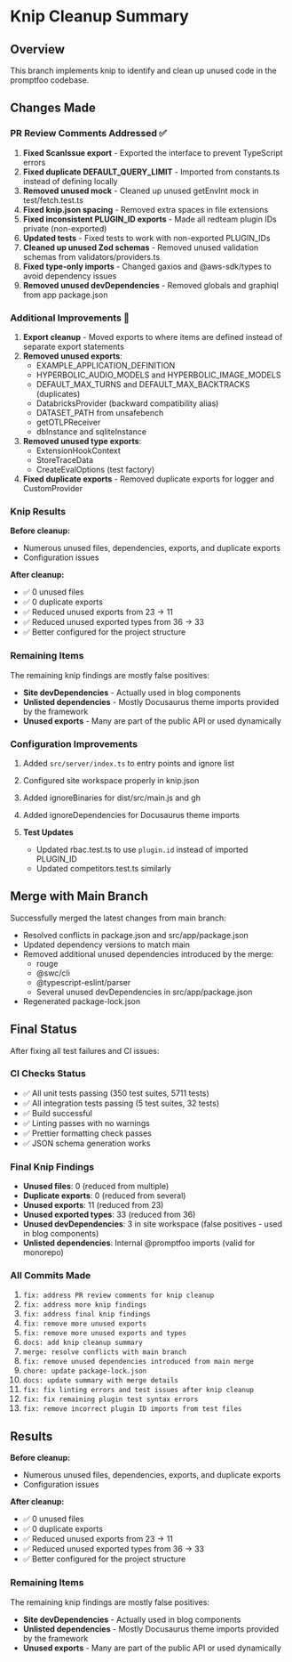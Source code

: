 # Knip Cleanup Summary

## Overview

This branch implements knip to identify and clean up unused code in the promptfoo codebase.

## Changes Made

### PR Review Comments Addressed ✅

1. **Fixed ScanIssue export** - Exported the interface to prevent TypeScript errors
2. **Fixed duplicate DEFAULT_QUERY_LIMIT** - Imported from constants.ts instead of defining locally
3. **Removed unused mock** - Cleaned up unused getEnvInt mock in test/fetch.test.ts
4. **Fixed knip.json spacing** - Removed extra spaces in file extensions
5. **Fixed inconsistent PLUGIN_ID exports** - Made all redteam plugin IDs private (non-exported)
6. **Updated tests** - Fixed tests to work with non-exported PLUGIN_IDs
7. **Cleaned up unused Zod schemas** - Removed unused validation schemas from validators/providers.ts
8. **Fixed type-only imports** - Changed gaxios and @aws-sdk/types to avoid dependency issues
9. **Removed unused devDependencies** - Removed globals and graphiql from app package.json

### Additional Improvements 🔧

1. **Export cleanup** - Moved exports to where items are defined instead of separate export statements
2. **Removed unused exports**:
   - EXAMPLE_APPLICATION_DEFINITION
   - HYPERBOLIC_AUDIO_MODELS and HYPERBOLIC_IMAGE_MODELS
   - DEFAULT_MAX_TURNS and DEFAULT_MAX_BACKTRACKS (duplicates)
   - DatabricksProvider (backward compatibility alias)
   - DATASET_PATH from unsafebench
   - getOTLPReceiver
   - dbInstance and sqliteInstance
3. **Removed unused type exports**:
   - ExtensionHookContext
   - StoreTraceData
   - CreateEvalOptions (test factory)
4. **Fixed duplicate exports** - Removed duplicate exports for logger and CustomProvider

### Knip Results

**Before cleanup:**

- Numerous unused files, dependencies, exports, and duplicate exports
- Configuration issues

**After cleanup:**

- ✅ 0 unused files
- ✅ 0 duplicate exports
- ✅ Reduced unused exports from 23 → 11
- ✅ Reduced unused exported types from 36 → 33
- ✅ Better configured for the project structure

### Remaining Items

The remaining knip findings are mostly false positives:

- **Site devDependencies** - Actually used in blog components
- **Unlisted dependencies** - Mostly Docusaurus theme imports provided by the framework
- **Unused exports** - Many are part of the public API or used dynamically

### Configuration Improvements

1. Added `src/server/index.ts` to entry points and ignore list
2. Configured site workspace properly in knip.json
3. Added ignoreBinaries for dist/src/main.js and gh
4. Added ignoreDependencies for Docusaurus theme imports

5. **Test Updates**
   - Updated rbac.test.ts to use `plugin.id` instead of imported PLUGIN_ID
   - Updated competitors.test.ts similarly

## Merge with Main Branch

Successfully merged the latest changes from main branch:

- Resolved conflicts in package.json and src/app/package.json
- Updated dependency versions to match main
- Removed additional unused dependencies introduced by the merge:
  - rouge
  - @swc/cli
  - @typescript-eslint/parser
  - Several unused devDependencies in src/app/package.json
- Regenerated package-lock.json

## Final Status

After fixing all test failures and CI issues:

### CI Checks Status
- ✅ All unit tests passing (350 test suites, 5711 tests)
- ✅ All integration tests passing (5 test suites, 32 tests)
- ✅ Build successful
- ✅ Linting passes with no warnings
- ✅ Prettier formatting check passes
- ✅ JSON schema generation works

### Final Knip Findings
- **Unused files**: 0 (reduced from multiple)
- **Duplicate exports**: 0 (reduced from several)
- **Unused exports**: 11 (reduced from 23)
- **Unused exported types**: 33 (reduced from 36)
- **Unused devDependencies**: 3 in site workspace (false positives - used in blog components)
- **Unlisted dependencies**: Internal @promptfoo imports (valid for monorepo)

### All Commits Made
1. `fix: address PR review comments for knip cleanup`
2. `fix: address more knip findings`
3. `fix: address final knip findings`
4. `fix: remove more unused exports`
5. `fix: remove more unused exports and types`
6. `docs: add knip cleanup summary`
7. `merge: resolve conflicts with main branch`
8. `fix: remove unused dependencies introduced from main merge`
9. `chore: update package-lock.json`
10. `docs: update summary with merge details`
11. `fix: fix linting errors and test issues after knip cleanup`
12. `fix: fix remaining plugin test syntax errors`
13. `fix: remove incorrect plugin ID imports from test files`

## Results

**Before cleanup:**

- Numerous unused files, dependencies, exports, and duplicate exports
- Configuration issues

**After cleanup:**

- ✅ 0 unused files
- ✅ 0 duplicate exports
- ✅ Reduced unused exports from 23 → 11
- ✅ Reduced unused exported types from 36 → 33
- ✅ Better configured for the project structure

### Remaining Items

The remaining knip findings are mostly false positives:

- **Site devDependencies** - Actually used in blog components
- **Unlisted dependencies** - Mostly Docusaurus theme imports provided by the framework
- **Unused exports** - Many are part of the public API or used dynamically
